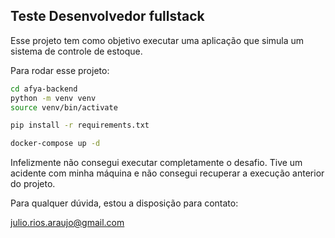 ## Teste Desenvolvedor fullstack

Esse projeto tem como objetivo executar uma aplicação que simula um sistema de controle de estoque.

Para rodar esse projeto:


```bash
cd afya-backend
python -m venv venv
source venv/bin/activate
```

```bash
pip install -r requirements.txt
```


```bash
docker-compose up -d
```


Infelizmente não consegui executar completamente o desafio. 
Tive um acidente com minha máquina e não consegui recuperar a execução anterior do projeto.

Para qualquer dúvida, estou a disposição para contato:

julio.rios.araujo@gmail.com